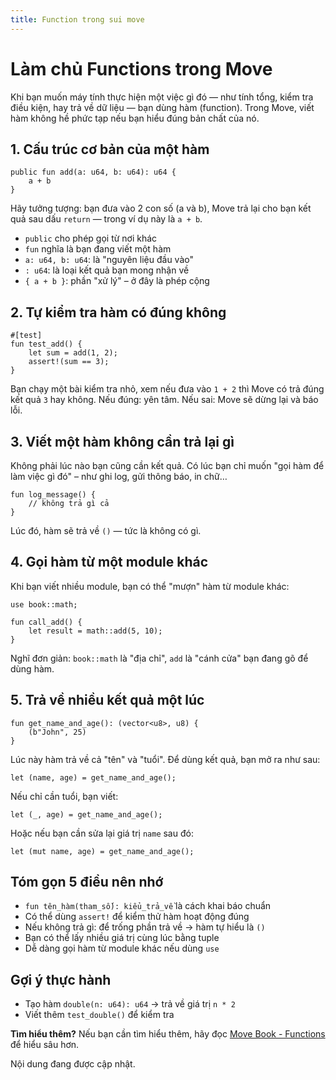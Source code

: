```yaml
---
title: Function trong sui move
---
```


# Làm chủ Functions trong Move

Khi bạn muốn máy tính thực hiện một việc gì đó — như tính tổng, kiểm tra điều kiện, hay trả về dữ liệu — bạn dùng hàm (function). Trong Move, viết hàm không hề phức tạp nếu bạn hiểu đúng bản chất của nó.

## 1. Cấu trúc cơ bản của một hàm

```move
public fun add(a: u64, b: u64): u64 {
    a + b
}
```
Hãy tưởng tượng: bạn đưa vào 2 con số (a và b), Move trả lại cho bạn kết quả sau dấu `return` — trong ví dụ này là `a + b`.

- `public` cho phép gọi từ nơi khác
- `fun` nghĩa là bạn đang viết một hàm
- `a: u64, b: u64`: là "nguyên liệu đầu vào"
- `: u64`: là loại kết quả bạn mong nhận về
- `{ a + b }`: phần "xử lý" – ở đây là phép cộng

## 2. Tự kiểm tra hàm có đúng không

```move
#[test]
fun test_add() {
    let sum = add(1, 2);
    assert!(sum == 3);
}
```
Bạn chạy một bài kiểm tra nhỏ, xem nếu đưa vào `1 + 2` thì Move có trả đúng kết quả `3` hay không. Nếu đúng: yên tâm. Nếu sai: Move sẽ dừng lại và báo lỗi.

## 3. Viết một hàm không cần trả lại gì
Không phải lúc nào bạn cũng cần kết quả. Có lúc bạn chỉ muốn "gọi hàm để làm việc gì đó" – như ghi log, gửi thông báo, in chữ…

```move
fun log_message() {
    // không trả gì cả
}
```
Lúc đó, hàm sẽ trả về `()` — tức là không có gì.

## 4. Gọi hàm từ một module khác
Khi bạn viết nhiều module, bạn có thể "mượn" hàm từ module khác:

```move
use book::math;

fun call_add() {
    let result = math::add(5, 10);
}
```
Nghĩ đơn giản: `book::math` là "địa chỉ", `add` là "cánh cửa" bạn đang gõ để dùng hàm.

## 5. Trả về nhiều kết quả một lúc

```move
fun get_name_and_age(): (vector<u8>, u8) {
    (b"John", 25)
}
```
Lúc này hàm trả về cả "tên" và "tuổi". Để dùng kết quả, bạn mở ra như sau:

```move
let (name, age) = get_name_and_age();
```
Nếu chỉ cần tuổi, bạn viết:

```move
let (_, age) = get_name_and_age();
```
Hoặc nếu bạn cần sửa lại giá trị `name` sau đó:

```move
let (mut name, age) = get_name_and_age();
```

## Tóm gọn 5 điều nên nhớ
- `fun tên_hàm(tham_số): kiểu_trả_về` là cách khai báo chuẩn
- Có thể dùng `assert!` để kiểm thử hàm hoạt động đúng
- Nếu không trả gì: để trống phần trả về → hàm tự hiểu là `()`
- Bạn có thể lấy nhiều giá trị cùng lúc bằng tuple
- Dễ dàng gọi hàm từ module khác nếu dùng `use`

## Gợi ý thực hành
- Tạo hàm `double(n: u64): u64` → trả về giá trị `n * 2`
- Viết thêm `test_double()` để kiểm tra

**Tìm hiểu thêm?**
Nếu bạn cần tìm hiểu thêm, hãy đọc [Move Book - Functions](https://move-language.github.io/move/functions.html) để hiểu sâu hơn.

Nội dung đang được cập nhật. 